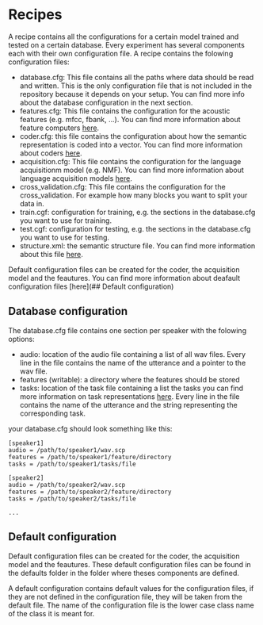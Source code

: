 # Recipes

A recipe contains all the configurations for a certain model trained and tested
on a certain database. Every experiment has several components each with their
own configuration file. A recipe contains the folowing configuration files:

- database.cfg: This file contains all the paths where data should be
read and written. This is the only configuration file that is not included in
the repository because it depends on your setup. You can find more info about
the database configuration in the next section.
- features.cfg: This file contains the configuration for the acoustic features
(e.g. mfcc, fbank, ...). You can  find more information about feature computers
[here](../assist/features).
- coder.cfg: this file contains the configuration about how the semantic
representation is coded into a vector. You can find more information about
coders [here](../assist/tasks).
- acquisition.cfg: This file contains the configuration for the language
acquisitionm model (e.g. NMF). You can find more information about language
acquisition models [here](../assist/acquisition).
- cross_validation.cfg: This file contains the configuration for the
cross_validation. For example how many blocks you want to split your data in.
- train.cgf: configuration for training, e.g. the sections in the database.cfg
you want to use for training.
- test.cgf: configuration for testing, e.g. the sections in the database.cfg
you want to use for testing.
- structure.xml: the semantic structure file. You can find more information
about this file [here](../assist/tasks).

Default configuration files can be created for the coder, the acquisition model
and the feautures. You can find more information about deafault configuration
files [here](## Default configuration)

## Database configuration

The database.cfg file contains one section per speaker with the folowing
options:

- audio: location of the audio file containing a list of all wav files.
Every line in the file contains the name of the utterance and a pointer
to the wav file.
- features (writable): a directory where the features should be stored
- tasks: location of the task file containing a list the tasks
you can find more information on task representations
[here](../assist/tasks). Every line in the file contains the name of the
utterance and the string representing the corresponding task.

your database.cfg should look something like this:

```
[speaker1]
audio = /path/to/speaker1/wav.scp
features = /path/to/speaker1/feature/directory
tasks = /path/to/speaker1/tasks/file

[speaker2]
audio = /path/to/speaker2/wav.scp
features = /path/to/speaker2/feature/directory
tasks = /path/to/speaker2/tasks/file

...
```

## Default configuration

Default configuration files can be created for the coder, the acquisition model
and the feautures. These default configuration files can be found in the
defaults folder in the folder where theses components are defined.

A default configuration contains default values for the configuration files,
if they are not defined in the configuration file, they will be taken from the
default file. The name of the configuration file is the lower case class name
of the class it is meant for.
